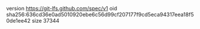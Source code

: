 version https://git-lfs.github.com/spec/v1
oid sha256:636cd36e0ad5010920ebe6c56d99cf207177f9cd5eca94317eea18f50de1ee42
size 37344
